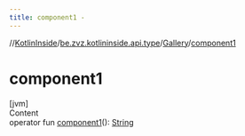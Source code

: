 ```yaml
---
title: component1 -
---
```

//[KotlinInside](../../index.md)/[be.zvz.kotlininside.api.type](../index.md)/[Gallery](index.md)/[component1](component1.md)



# component1  
[jvm]  
Content  
operator fun [component1](component1.md)(): [String](https://kotlinlang.org/api/latest/jvm/stdlib/kotlin/-string/index.html)  




